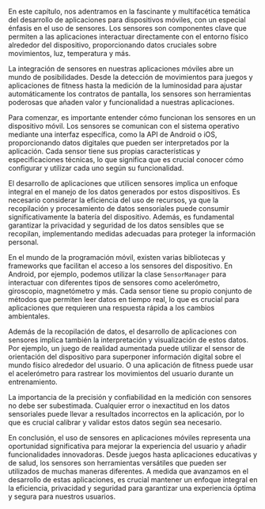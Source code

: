 En este capítulo, nos adentramos en la fascinante y multifacética temática del desarrollo de aplicaciones para dispositivos móviles, con un especial énfasis en el uso de sensores. Los sensores son componentes clave que permiten a las aplicaciones interactuar directamente con el entorno físico alrededor del dispositivo, proporcionando datos cruciales sobre movimientos, luz, temperatura y más.

La integración de sensores en nuestras aplicaciones móviles abre un mundo de posibilidades. Desde la detección de movimientos para juegos y aplicaciones de fitness hasta la medición de la luminosidad para ajustar automáticamente los contratos de pantalla, los sensores son herramientas poderosas que añaden valor y funcionalidad a nuestras aplicaciones.

Para comenzar, es importante entender cómo funcionan los sensores en un dispositivo móvil. Los sensores se comunican con el sistema operativo mediante una interfaz específica, como la API de Android o iOS, proporcionando datos digitales que pueden ser interpretados por la aplicación. Cada sensor tiene sus propias características y especificaciones técnicas, lo que significa que es crucial conocer cómo configurar y utilizar cada uno según su funcionalidad.

El desarrollo de aplicaciones que utilicen sensores implica un enfoque integral en el manejo de los datos generados por estos dispositivos. Es necesario considerar la eficiencia del uso de recursos, ya que la recopilación y procesamiento de datos sensoriales puede consumir significativamente la batería del dispositivo. Además, es fundamental garantizar la privacidad y seguridad de los datos sensibles que se recopilan, implementando medidas adecuadas para proteger la información personal.

En el mundo de la programación móvil, existen varias bibliotecas y frameworks que facilitan el acceso a los sensores del dispositivo. En Android, por ejemplo, podemos utilizar la clase `SensorManager` para interactuar con diferentes tipos de sensores como acelerómetro, giroscopio, magnetómetro y más. Cada sensor tiene su propio conjunto de métodos que permiten leer datos en tiempo real, lo que es crucial para aplicaciones que requieren una respuesta rápida a los cambios ambientales.

Además de la recopilación de datos, el desarrollo de aplicaciones con sensores implica también la interpretación y visualización de estos datos. Por ejemplo, un juego de realidad aumentada puede utilizar el sensor de orientación del dispositivo para superponer información digital sobre el mundo físico alrededor del usuario. O una aplicación de fitness puede usar el acelerómetro para rastrear los movimientos del usuario durante un entrenamiento.

La importancia de la precisión y confiabilidad en la medición con sensores no debe ser subestimada. Cualquier error o inexactitud en los datos sensoriales puede llevar a resultados incorrectos en la aplicación, por lo que es crucial calibrar y validar estos datos según sea necesario.

En conclusión, el uso de sensores en aplicaciones móviles representa una oportunidad significativa para mejorar la experiencia del usuario y añadir funcionalidades innovadoras. Desde juegos hasta aplicaciones educativas y de salud, los sensores son herramientas versátiles que pueden ser utilizados de muchas maneras diferentes. A medida que avanzamos en el desarrollo de estas aplicaciones, es crucial mantener un enfoque integral en la eficiencia, privacidad y seguridad para garantizar una experiencia óptima y segura para nuestros usuarios.
